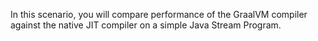 In this scenario, you will compare performance of the GraalVM compiler against the native JIT compiler on a simple Java Stream Program.